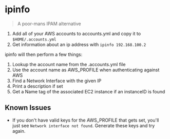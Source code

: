 # ipinfo

> A poor-mans IPAM alternative

1. Add all of your AWS accounts to accounts.yml and copy it to `$HOME/.accounts.yml`
2. Get information about an ip address with `ipinfo 192.168.100.2`

ipinfo will then perform a few things:

1. Lookup the account name from the .accounts.yml file
2. Use the account name as AWS_PROFILE when authenticating against AWS
3. Find a Network Interface with the given IP
4. Print a description if set
5. Get a Name tag of the associated EC2 instance if an instanceID is found

## Known Issues

* If you don't have valid keys for the AWS_PROFILE that gets set, you'll just see `Network interface not found`. Generate these keys and try again.